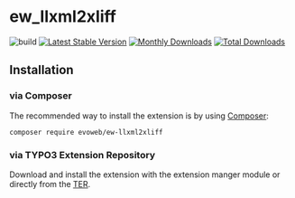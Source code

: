 # ew_llxml2xliff

![build](https://github.com/evoWeb/ew_llxml2xliff/workflows/build/badge.svg?branch=develop)
[![Latest Stable Version](https://poser.pugx.org/evoweb/ew-llxml2xliff/v/stable)](https://packagist.org/packages/evoweb/ew-llxml2xliff)
[![Monthly Downloads](https://poser.pugx.org/evoweb/ew-llxml2xliff/d/monthly)](https://packagist.org/packages/evoweb/ew-llxml2xliff)
[![Total Downloads](https://poser.pugx.org/evoweb/ew-llxml2xliff/downloads)](https://packagist.org/packages/evoweb/ew-llxml2xliff)

## Installation

### via Composer

The recommended way to install the extension is by using [Composer](https://getcomposer.org):

    composer require evoweb/ew-llxml2xliff

### via TYPO3 Extension Repository

Download and install the extension with the extension manger module or directly from the
[TER](https://extensions.typo3.org/extension/ew_llxml2xliff/).
